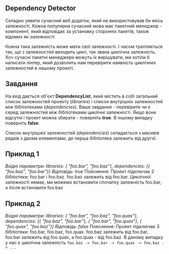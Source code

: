 ## Dependency Detector

Складно уявити сучасний веб додаток, який не використовував би якісь залежності.
Кожна популярна сучасний мова має пакетний менеджер - компонент, який відповідає за установку сторонніх пакетів,
також відомих як *залежності*.

Кожна така залежність може мати свої залежності. І часом трапляється так, що з залежностей виходить цикл,
так звана циклічна залежність. Хоч сучасні пакетні менеджери можуть їх вирішувати, ми хотіли б написати
лінтер, який дозволить нам перевірити наявність циклічних залежностей в нашому проекті.

## Завдання

На вхід дається об'єкт **DependencyList**, який містить в собі загальний список залежностей проекту (*libraries*)
і список внутрішніх залежностей між бібліотеками (*dependencies*). Ваше завдання - перевірити чи є серед залежностей
між бібліотеками циклічні залежності. Якщо вони відсутні і проект можна збирати - поверніть **true**.
В іншому випадку поверніть **false**.

Список внутрішніх залежностей (*dependencies*) складається з масивів рядків з двома елементами,
де перша бібліотека залежить від другої.

## Приклад 1
*Вхідні параметри: libraries: { "foo.bar", "foo.baz"}, dependencies: {{ "foo.baz", "foo.bar"}}*
*Відповідь: true*
Пояснення: Проект підключає 2 бібліотеки: foo.bar і foo.baz. foo.baz залежить від foo.bar. Циклічної залежності немає,
ми можемо встановити спочатку залежність foo.bar, а після встановити foo.baz

## Приклад 2
*Вхідні параметри: libraries: { "foo.bar", "foo.baz", "foo.quax"}, dependencies: {{ "foo.baz", "foo.bar"}, { "foo.bar", "foo.quax"}, { "foo.quax", "foo.baz"}}*
*Відповідь: false*
Пояснення: Проект підключає 3 бібліотеки: foo.bar, foo.baz, foo.quax. foo.baz залежить від foo.bar, foo.bar
залежить від foo.quax, а foo.quax - від foo.baz. В даному випадку у нас є циклічна залежність `foo.baz -> foo.bar -> foo.quax -> foo.baz -> ...`